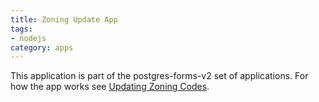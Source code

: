 ```yaml
---
title: Zoning Update App
tags:
- nodejs
category: apps
---
```


This application is part of the postgres-forms-v2 set of applications. For how the app works see [Updating Zoning Codes](/wiki/docs/tasks/updating-zoning-codes/).

